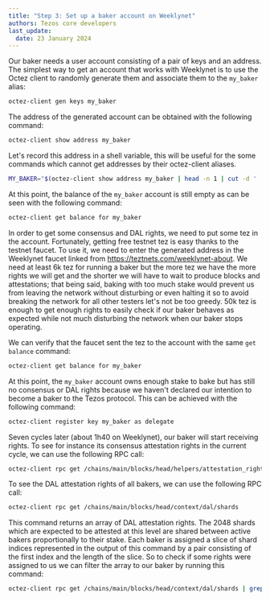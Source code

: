 ```yaml
---
title: "Step 3: Set up a baker account on Weeklynet"
authors: Tezos core developers
last_update:
  date: 23 January 2024
---
```


Our baker needs a user account consisting of a pair of keys and an address.
The simplest way to get an account that works with Weeklynet is to use the Octez client to randomly generate them and associate them to the `my_baker` alias:

```bash
octez-client gen keys my_baker
```

The address of the generated account can be obtained with the following command:

```bash
octez-client show address my_baker
```

Let's record this address in a shell variable, this will be useful for the some commands which cannot get addresses by their octez-client aliases.

```bash
MY_BAKER="$(octez-client show address my_baker | head -n 1 | cut -d ' ' -f 2)"
```

At this point, the balance of the `my_baker` account is still empty as can be seen with the following command:

```bash
octez-client get balance for my_baker
```

In order to get some consensus and DAL rights, we need to put some tez in the account. Fortunately, getting free testnet tez is easy thanks to the testnet faucet. To use it, we need to enter the generated address in the Weeklynet faucet linked from https://teztnets.com/weeklynet-about. We need at least 6k tez for running a baker but the more tez we have the more rights we will get and the shorter we will have to wait to produce blocks and attestations; that being said, baking with too much stake would prevent us from leaving the network without disturbing or even halting it so to avoid breaking the network for all other testers let's not be too greedy. 50k tez is enough to get enough rights to easily check if our baker behaves as expected while not much disturbing the network when our baker stops operating.

We can verify that the faucet sent the tez to the account with the  same `get balance` command:

```bash
octez-client get balance for my_baker
```

At this point, the `my_baker` account owns enough stake to bake but has still no consensus or DAL rights because we haven't declared our intention to become a baker to the Tezos protocol. This can be achieved with the following command:

```bash
octez-client register key my_baker as delegate
```

Seven cycles later (about 1h40 on Weeklynet), our baker will start receiving rights. To see for instance its consensus attestation rights in the current cycle, we can use the following RPC call:

```bash
octez-client rpc get /chains/main/blocks/head/helpers/attestation_rights\?delegate="$MY_BAKER"
```

To see the DAL attestation rights of all bakers, we can use the following RPC call:

```bash
octez-client rpc get /chains/main/blocks/head/context/dal/shards
```

This command returns an array of DAL attestation rights. The 2048 shards which are expected to be attested at this level are shared between active bakers proportionally to their stake. Each baker is assigned a slice of shard indices represented in the output of this command by a pair consisting of the first index and the length of the slice. So to check if some rights were assigned to us we can filter the array to our baker by running this command:

```bash
octez-client rpc get /chains/main/blocks/head/context/dal/shards | grep "$MY_BAKER"
```
